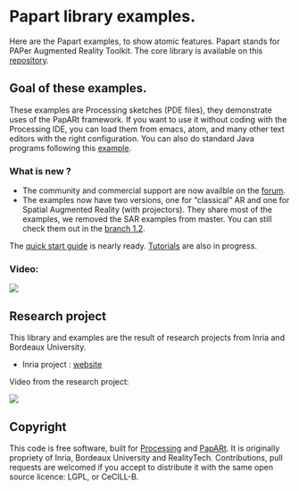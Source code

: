 # Papart library examples.

Here are the Papart examples, to show atomic features.
Papart stands for PAPer Augmented Reality Toolkit. The core library is 
available on this [repository](https://github.com/poqudrof/papart).

## Goal of these examples. 

These examples are Processing sketches (PDE files), they demonstrate uses of the PapARt framework. If you want to use it without coding with the Processing IDE, you can load them from emacs, atom, and many other text editors with the right configuration. You can also do standard Java programs following this [example](https://github.com/Rea-lity-Tech/papart-app-example).

### What is new ?

- The community and commercial support are now availble on the [forum](http://forum.rea.lity.tech). 
- The examples now have two versions, one for “classical” AR and one for Spatial Augmented Reality (with projectors). They share most of the examples, we removed the SAR examples from master. You can still check them out in the [branch 1.2](https://github.com/poqudrof/Papart-examples/tree/1.2/). 

The [quick start guide](http://forum.rea.lity.tech/t/quick-start-with-a-webcam/18) is nearly ready. [Tutorials](http://forum.rea.lity.tech/c/papart-tutorials) are also in progress. 


### Video:
[![](https://github.com/poqudrof/PapARt/blob/master/video_screenshot.png?raw=true)](https://youtu.be/bMwKVOuZ9EA)

## Research project

This library and examples are the result of research projects from Inria and Bordeaux University. 

* Inria project : [website](https://project.inria.fr/papart/fr/)

Video from the research project:

[![](https://github.com/potioc/Papart-examples/blob/master/screenshot2.png?raw=true)](https://youtu.be/ZBndzLAM5I8)

## Copyright

This code is free software, built for [Processing](http://processing.org) and [PapARt](https://github.com/poqudrof/papart/). It is originally propriety of Inria, Bordeaux University and RealityTech. Contributions, pull requests are welcomed if you accept to distribute it with the same open source licence: LGPL, or CeCILL-B. 
